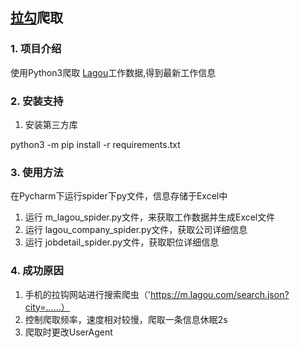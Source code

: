 ##  [拉勾](http://www.lagou.com/)爬取


### 1. 项目介绍

使用Python3爬取 [Lagou](www.lagou.com)工作数据,得到最新工作信息 


### 2. 安装支持
1. 安装第三方库

python3 -m pip install -r requirements.txt


### 3. 使用方法
在Pycharm下运行spider下py文件，信息存储于Excel中
1. 运行 m_lagou_spider.py文件，来获取工作数据并生成Excel文件
2. 运行 lagou_company_spider.py文件，获取公司详细信息
3. 运行 jobdetail_spider.py文件，获取职位详细信息

### 4. 成功原因
1. 手机的拉钩网站进行搜索爬虫（'https://m.lagou.com/search.json?city=……）
2. 控制爬取频率，速度相对较慢，爬取一条信息休眠2s
3. 爬取时更改UserAgent


